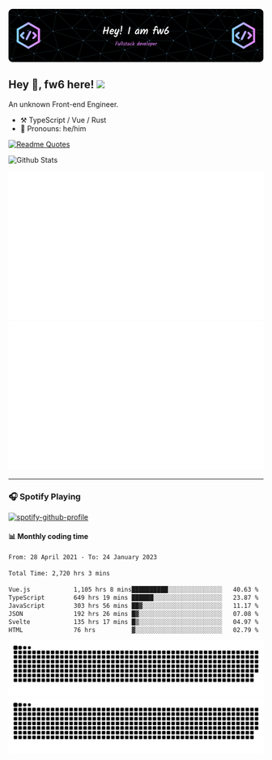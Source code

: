 ![Header](github-header-image.png)

## Hey 👋, fw6 here! <img src="https://github.githubassets.com/images/mona-whisper.gif" height="24" />


An unknown Front-end Engineer.

-   :hammer_and_pick: TypeScript / Vue / Rust
-   :man: Pronouns: he/him


[![Readme Quotes](https://quotes-github-readme.vercel.app/api?type=horizontal&theme=algolia)](https://github.com/piyushsuthar/github-readme-quotes)



![Github Stats](https://github-readme-stats.vercel.app/api?username=fw6&bg_color=30,e96443,904e95&title_color=fff&text_color=fff)

![](https://raw.githubusercontent.com/fw6/github-stats-transparent/output/generated/overview.svg)
![](https://raw.githubusercontent.com/fw6/github-stats-transparent/output/generated/languages.svg)


---

### 🎧 Spotify Playing

<!-- ![spotify-github-profile](/img/default.svg) -->

[![spotify-github-profile](https://spotify-github-profile.vercel.app/api/view?uid=r6wn4hdvypv0lkzyrj0e0pjct&cover_image=true&theme=default&bar_color=53b14f&bar_color_cover=true)](https://github.com/kittinan/spotify-github-profile)
#### :bar_chart: Monthly coding time

<!--START_SECTION:waka-->

```text
From: 28 April 2021 - To: 24 January 2023

Total Time: 2,720 hrs 3 mins

Vue.js            1,105 hrs 8 mins██████████░░░░░░░░░░░░░░░   40.63 %
TypeScript        649 hrs 19 mins ██████░░░░░░░░░░░░░░░░░░░   23.87 %
JavaScript        303 hrs 56 mins ██▓░░░░░░░░░░░░░░░░░░░░░░   11.17 %
JSON              192 hrs 26 mins █▓░░░░░░░░░░░░░░░░░░░░░░░   07.08 %
Svelte            135 hrs 17 mins █▒░░░░░░░░░░░░░░░░░░░░░░░   04.97 %
HTML              76 hrs          ▓░░░░░░░░░░░░░░░░░░░░░░░░   02.79 %
```

<!--END_SECTION:waka-->




![github contribution grid snake animation](https://raw.githubusercontent.com/platane/platane/output/github-contribution-grid-snake-dark.svg#gh-dark-mode-only)![github contribution grid snake animation](https://raw.githubusercontent.com/platane/platane/output/github-contribution-grid-snake.svg#gh-light-mode-only)
